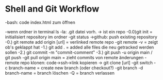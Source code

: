 # Shell and Git Workflow

-bash: code index.html zum öffnen

-wenn ordner in terminal ls -la: .git datei vorh. -> ist ein repo
-0.0)git init = initialisiert repository im ordner
-git status
->github: push existing repository
-0.) git remote add origin [url] = verlinked remote repo
-git remote -v = zeigt ob's geklappt hat
-1.) git add . = added alle files die neu getracked werden sollen
-2.) git commit -m "commit-comment"
-3.) git push -u origin main / git push
-git pull origin main = zieht commits von remote änderungen
-remote repo klonen: code->ssh->link kopieren -> git clone [url]
-git switch -c branch-name = create new branch (oder checkout?)
-git branch -d branch-name = branch löschen
-Q = branch verlassen
